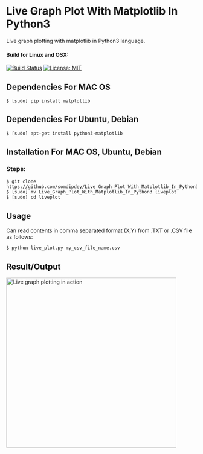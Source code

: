 # Live Graph Plot With Matplotlib In Python3
Live graph plotting with matplotlib in Python3 language.

#### Build for Linux and OSX:
[![Build Status](https://travis-ci.org/somdipdey/Live_Graph_Plot_With_Matplotlib_In_Python3.svg?branch=master)](https://travis-ci.org/somdipdey/FaceDetection_with_HaarCascade_in_Python_OpenCV)
[![License: MIT](https://img.shields.io/badge/License-MIT-red.svg)](https://github.com/somdipdey/Live_Graph_Plot_With_Matplotlib_In_Python3/blob/master/LICENSE)


## Dependencies For MAC OS

   	$ [sudo] pip install matplotlib

## Dependencies For Ubuntu, Debian

   	$ [sudo] apt-get install python3-matplotlib
    
## Installation For MAC OS, Ubuntu, Debian

### Steps:
  	$ git clone https://github.com/somdipdey/Live_Graph_Plot_With_Matplotlib_In_Python3.git
  	$ [sudo] mv Live_Graph_Plot_With_Matplotlib_In_Python3 liveplot
    $ [sudo] cd liveplot
    
## Usage

Can read contents in comma separated format (X,Y) from .TXT or .CSV file as follows:

    $ python live_plot.py my_csv_file_name.csv

## Result/Output

<img width="450" alt="Live graph plotting in action" src="https://user-images.githubusercontent.com/8515608/44436637-3eb8ef80-a5ae-11e8-8b21-883aee497ef2.gif">
